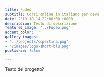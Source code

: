 ```yaml
---
title: Fudeo
subtitle: Corsi online in italiano per devs
date: 2019-10-14 22:00:00 +0000
description: Testo di descrizione
featured_image: "../Fudeo.png"
accent_color: ''
gallery_images:
- "../projects/copertina.png"
- "/images/logo-short-blu.png"
published: false

---
```

Testo del progetto?